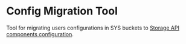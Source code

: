 # Config Migration Tool

Tool for migrating users configurations in SYS buckets to [Storage API components configuration](http://docs.keboola.apiary.io/#reference/component-configurations).


